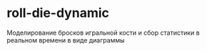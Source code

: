# roll-die-dynamic
Моделирование бросков игральной кости и сбор статистики в реальном времени в виде диаграммы
